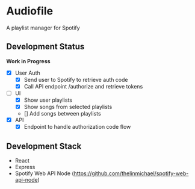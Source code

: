 # Audiofile

A playlist manager for Spotify

## Development Status

**Work in Progress**

- [x] User Auth
  - [x] Send user to Spotify to retrieve auth code
  - [x] Call API endpoint /authorize and retrieve tokens
- [ ] UI
  - [x] Show user playlists
  - [x] Show songs from selected playlists
  - [] Add songs between playlists
- [x] API
  - [x] Endpoint to handle authorization code flow

## Development Stack

- React
- Express
- Spotify Web API Node (https://github.com/thelinmichael/spotify-web-api-node)
